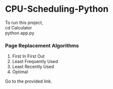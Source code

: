 # CPU-Scheduling-Python

To run this project, <br>
cd Calculator <br>
python app.py


### Page Replacement Algorithms
1. First In First Out
2. Least Frequently Used
3. Least Recently Used
4. Optimal 

Go to the provided link.
